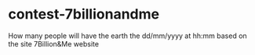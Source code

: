 contest-7billionandme
=====================

How many people will have the earth the dd/mm/yyyy at hh:mm based on the site 7Billion&amp;Me website